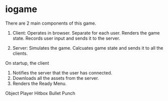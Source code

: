 # iogame


There are 2 main components of this game.
1. Client: 
  Operates in browser. 
  Separate for each user.
  Renders the game state. 
  Records user input and sends it to the server.

2. Server: 
  Simulates the game. 
  Calcuates game state and sends it to all the clients. 

On startup, the client
1. Notifies the server that the user has connected. 
2. Downloads all the assets from the server.
3. Renders the Ready Menu. 




Object
  Player
  Hitbox
    Bullet
    Punch
    



